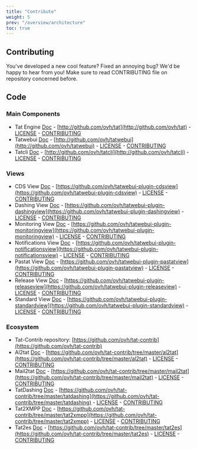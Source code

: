 ```yaml
---
title: "Contribute"
weight: 5
prev: "/overview/architecture"
toc: true
---
```


## Contributing

You've developed a new cool feature? Fixed an annoying bug? We'd be happy
to hear from you! Make sure to read CONTRIBUTING file on repository concerned before.

## Code

### Main Components
* Tat Engine [Doc](/engine/) - [http://github.com/ovh/tat](http://github.com/ovh/tat) - [LICENSE](http://github.com/ovh/tat/blob/master/LICENSE) - [CONTRIBUTING](http://github.com/ovh/tat/blob/master/CONTRIBUTING.md)
* Tatwebui [Doc](/tatwebui/) - [http://github.com/ovh/tatwebui](http://github.com/ovh/tatwebui) - [LICENSE](http://github.com/ovh/tatwebui/blob/master/LICENSE) - [CONTRIBUTING](http://github.com/ovh/tatwebui/blob/master/CONTRIBUTING.md)
* Tatcli [Doc](/tatcli/) - [http://github.com/ovh/tatcli](http://github.com/ovh/tatcli) - [LICENSE](http://github.com/ovh/tatcli/blob/master/LICENSE) - [CONTRIBUTING](http://github.com/ovh/tatcli/blob/master/CONTRIBUTING.md)


### Views

* CDS View [Doc](/tatwebui/cdsview/) - [https://github.com/ovh/tatwebui-plugin-cdsview](https://github.com/ovh/tatwebui-plugin-cdsview) - [LICENSE](https://github.com/ovh/tatwebui-plugin-cdsview/blob/master/LICENSE) - [CONTRIBUTING](https://github.com/ovh/tatwebui-plugin-cdsview/blob/master/CONTRIBUTING.md)
* Dashing View [Doc](/tatwebui/dashingview/) - [https://github.com/ovh/tatwebui-plugin-dashingview](https://github.com/ovh/tatwebui-plugin-dashingview) - [LICENSE](https://github.com/ovh/tatwebui-plugin-dashingview/blob/master/LICENSE) - [CONTRIBUTING](https://github.com/ovh/tatwebui-plugin-dashingview/blob/master/CONTRIBUTING.md)
* Monitoring View [Doc](/tatwebui/monitoringview/) - [https://github.com/ovh/tatwebui-plugin-monitoringview](https://github.com/ovh/tatwebui-plugin-monitoringview) - [LICENSE](https://github.com/ovh/tatwebui-plugin-monitoringview/blob/master/LICENSE) - [CONTRIBUTING](https://github.com/ovh/tatwebui-plugin-monitoringview/blob/master/CONTRIBUTING.md)
* Notifications View [Doc](/tatwebui/notificationsview/)  - [https://github.com/ovh/tatwebui-plugin-notificationsview](https://github.com/ovh/tatwebui-plugin-notificationsview) - [LICENSE](https://github.com/ovh/tatwebui-plugin-notificationsview/blob/master/LICENSE) - [CONTRIBUTING](https://github.com/ovh/tatwebui-plugin-notificationsview/blob/master/CONTRIBUTING.md)
* Pastat View [Doc](/tatwebui/pastatview/) - [https://github.com/ovh/tatwebui-plugin-pastatview](https://github.com/ovh/tatwebui-plugin-pastatview) - [LICENSE](https://github.com/ovh/tatwebui-plugin-pastatview/blob/master/LICENSE) - [CONTRIBUTING](https://github.com/ovh/tatwebui-plugin-pastatview/blob/master/CONTRIBUTING.md)
* Release View [Doc](/tatwebui/releaseview/) - [https://github.com/ovh/tatwebui-plugin-releaseview](https://github.com/ovh/tatwebui-plugin-releaseview) - [LICENSE](https://github.com/ovh/tatwebui-plugin-releaseview/blob/master/LICENSE) - [CONTRIBUTING](https://github.com/ovh/tatwebui-plugin-releaseview/blob/master/CONTRIBUTING.md)
* Standard View [Doc](/tatwebui/standardview/) - [https://github.com/ovh/tatwebui-plugin-standardview](https://github.com/ovh/tatwebui-plugin-standardview) - [LICENSE](https://github.com/ovh/tatwebui-plugin-standardview/blob/master/LICENSE) - [CONTRIBUTING](https://github.com/ovh/tatwebui-plugin-standardview/blob/master/CONTRIBUTING.md)

### Ecosystem

* Tat-Contrib repository: [https://github.com/ovh/tat-contrib](https://github.com/ovh/tat-contrib)
* Al2tat [Doc](/ecosystem/al2tat/) - [https://github.com/ovh/tat-contrib/tree/master/al2tat](https://github.com/ovh/tat-contrib/tree/master/al2tat) - [LICENSE](https://github.com/ovh/tat-contrib/blob/master/al2tat/LICENSE) - [CONTRIBUTING](https://github.com/ovh/tat-contrib/blob/master/al2tat/CONTRIBUTING.md)
* Mail2tat [Doc](/ecosystem/mail2tat/) - [https://github.com/ovh/tat-contrib/tree/master/mail2tat](https://github.com/ovh/tat-contrib/tree/master/mail2tat) - [LICENSE](https://github.com/ovh/tat-contrib/blob/master/mail2tat/LICENSE) - [CONTRIBUTING](https://github.com/ovh/tat-contrib/blob/master/mail2tat/CONTRIBUTING.md)
* TatDashing [Doc](/ecosystem/tatdashing/) - [https://github.com/ovh/tat-contrib/tree/master/tatdashing](https://github.com/ovh/tat-contrib/tree/master/tatdashing) - [LICENSE](https://github.com/ovh/tat-contrib/blob/master/tatdashing/LICENSE) - [CONTRIBUTING](https://github.com/ovh/tat-contrib/blob/master/tatdashing/CONTRIBUTING.md)
* Tat2XMPP [Doc](/ecosystem/tat2xmpp/) - [https://github.com/ovh/tat-contrib/tree/master/tat2xmpp](https://github.com/ovh/tat-contrib/tree/master/tat2xmpp) - [LICENSE](https://github.com/ovh/tat-contrib/blob/master/tat2xmpp/LICENSE) - [CONTRIBUTING](https://github.com/ovh/tat-contrib/blob/master/tat2xmpp/CONTRIBUTING.md)
* Tat2es [Doc](/ecosystem/tat2es/) - [https://github.com/ovh/tat-contrib/tree/master/tat2es](https://github.com/ovh/tat-contrib/tree/master/tat2es) - [LICENSE](https://github.com/ovh/tat-contrib/blob/master/tat2es/LICENSE) - [CONTRIBUTING](https://github.com/ovh/tat-contrib/blob/master/tat2es/CONTRIBUTING.md)
